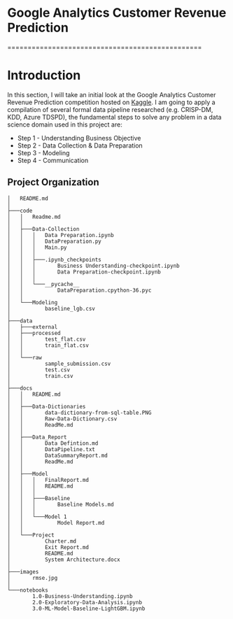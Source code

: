 # Google Analytics Customer Revenue Prediction
================================================

# Introduction

In this section, I will take an initial look at the Google Analytics Customer Revenue Prediction competition  hosted on [Kaggle](<https://www.kaggle.com/c/google-analytics-customer-revenue-prediction>). I am going to apply a compilation of several formal data pipeline researched (e.g. CRISP-DM, KDD, Azure TDSPD), the fundamental steps to solve any problem in a data science domain used in this project are:

- Step 1 - Understanding Business Objective
- Step 2 - Data Collection & Data Preparation
- Step 3 - Modeling
- Step 4 - Communication

Project Organization
------------

```
│   README.md
│   
├───code
│   │   Readme.md
│   │   
│   ├───Data-Collection
│   │   │   Data Preparation.ipynb
│   │   │   DataPreparation.py
│   │   │   Main.py
│   │   │   
│   │   ├───.ipynb_checkpoints
│   │   │       Business Understanding-checkpoint.ipynb
│   │   │       Data Preparation-checkpoint.ipynb
│   │   │       
│   │   └───__pycache__
│   │           DataPreparation.cpython-36.pyc
│   │           
│   └───Modeling
│           baseline_lgb.csv
│           
├───data
│   ├───external
│   ├───processed
│   │       test_flat.csv
│   │       train_flat.csv
│   │       
│   └───raw
│           sample_submission.csv
│           test.csv
│           train.csv
│           
├───docs
│   │   README.md
│   │   
│   ├───Data-Dictionaries
│   │       data-dictionary-from-sql-table.PNG
│   │       Raw-Data-Dictionary.csv
│   │       ReadMe.md
│   │       
│   ├───Data_Report
│   │       Data Defintion.md
│   │       DataPipeline.txt
│   │       DataSummaryReport.md
│   │       ReadMe.md
│   │       
│   ├───Model
│   │   │   FinalReport.md
│   │   │   README.md
│   │   │   
│   │   ├───Baseline
│   │   │       Baseline Models.md
│   │   │       
│   │   └───Model 1
│   │           Model Report.md
│   │           
│   └───Project
│           Charter.md
│           Exit Report.md
│           README.md
│           System Architecture.docx
│           
├───images
│       rmse.jpg
│       
└───notebooks
        1.0-Business-Understanding.ipynb
        2.0-Exploratory-Data-Analysis.ipynb
        3.0-ML-Model-Baseline-LightGBM.ipynb
```        
